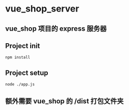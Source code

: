 # vue_shop_server
## vue_shop 项目的 express 服务器
## Project init
```
npm install
```
## Project setup
```
node ./app.js
```
## 额外需要 vue_shop 的 /dist 打包文件夹
